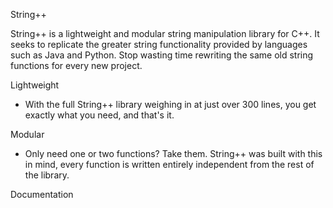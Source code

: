 String++

String++ is a lightweight and modular string manipulation library for C++. It seeks to replicate the greater string functionality provided by languages such as Java and Python. Stop wasting time rewriting the same old string functions for every new project.

Lightweight

- With the full String++ library weighing in at just over 300 lines, you get exactly what you need, and that's it.

Modular

- Only need one or two functions? Take them. String++ was built with this in mind, every function is written entirely independent from the rest of the library.

Documentation
